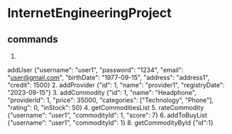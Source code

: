 # InternetEngineeringProject


## commands

1. 
addUser {"username": "user1", "password": "1234", "email": "user@gmail.com", "birthDate": "1977-09-15", "address": "address1", "credit": 1500}
2. 
addProvider {"id": 1, "name": "provider1", "registryDate": "2023-09-15"}
3. 
addCommodity {"id": 1, "name": "Headphone", "providerId": 1, "price": 35000, "categories": ["Technology", "Phone"], "rating": 0, "inStock": 50} 
4. 
getCommoditiesList
5. 
rateCommodity {"username": "user1", "commodityId": 1, "score": 7}
6.
addToBuyList {"username": "user1", "commodityId": 1}
8.
getCommodityById {"id":1}